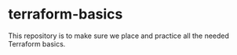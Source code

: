 # terraform-basics

This repository is to make sure we place and practice all the needed Terraform basics.

